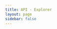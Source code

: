 ```yaml
---
title: API - Explorer
layout: page
sidebar: false
---
```


<script setup lang="ts">
import { computed } from "vue";
import { useData, useRouter } from "vitepress";

import { ApiReference, useSidebar } from "@scalar/api-reference";

const data = useData();
const router = useRouter();

const thisPage = "/api/explorer";

router.onAfterRouteChange = (to) => {
  let el = document.getElementById("scalar-style-api-reference");
  if (el) {
    el.disabled = (to !== thisPage);
    return;
  }

  el = document.createElement("link");
  el.id = "scalar";
  el.rel = "stylesheet";
  el.href = "node_modules/@scalar/api-reference/style.css";

  document.head.appendChild(el);
};

const config = computed(() => {
  return {
    hideClientButton: true,
    hideDarkModeToggle: true,
    forceDarkModeState: data.isDark.value ? "dark" : "light",
    spec: {
      url: "https://api.cs2kz.org/docs/openapi.json",
    },
  };
});
</script>

<ClientOnly>
  <ApiReference
    :key="data.isDark.value"
    :configuration="config"
  />
</ClientOnly>

<style>
.references-navigation-list {
  top: calc(var(--refs-header-height) + var(--vp-nav-height)) !important;
  height: calc(100dvh - var(--refs-header-height) - var(--vp-nav-height)) !important;
}
</style>
